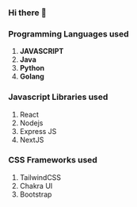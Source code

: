### Hi there 👋
### Programming Languages used
1. **JAVASCRIPT**
2. **Java**
3. **Python**
4. **Golang**

### Javascript Libraries used
1. React
1. Nodejs
1. Express JS
1. NextJS 

### CSS Frameworks used
1. TailwindCSS
2. Chakra UI
3. Bootstrap

<!--
**pro-grammer206/pro-grammer206** is a ✨ _special_ ✨ repository because its `README.md` (this file) appears on your GitHub profile.

Here are some ideas to get you started:

- 🔭 I’m currently working on ...
- 🌱 I’m currently learning ...
- 👯 I’m looking to collaborate on ...
- 🤔 I’m looking for help with ...
- 💬 Ask me about ...
- 📫 How to reach me: ...
- 😄 Pronouns: ...
- ⚡ Fun fact: ...
-->
